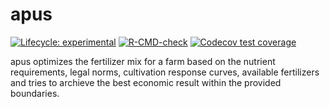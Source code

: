 # apus

<!-- badges: start -->
[![Lifecycle: experimental](https://img.shields.io/badge/lifecycle-experimental-orange.svg)](https://lifecycle.r-lib.org/articles/stages.html#experimental)
[![R-CMD-check](https://github.com/AgroCares/apus/actions/workflows/R-CMD-check.yaml/badge.svg)](https://github.com/AgroCares/apus/actions/workflows/R-CMD-check.yaml)
[![Codecov test coverage](https://codecov.io/gh/AgroCares/apus/branch/main/graph/badge.svg)](https://app.codecov.io/gh/AgroCares/apus?branch=main)
<!-- badges: end -->

apus optimizes the fertilizer mix for a farm based on the nutrient requirements, legal norms, cultivation response curves, available fertilizers and tries to archieve the best economic result within the provided boundaries.


